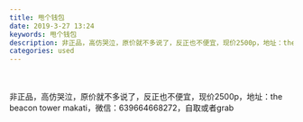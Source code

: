 ```yaml
---
title: 甩个钱包
date: 2019-3-27 13:24
keywords: 甩个钱包
description: 非正品，高仿哭泣，原价就不多说了，反正也不便宜，现价2500p，地址：thebeacontowermakati，微信：639664668272，自取或者grab
categories: used
---
```

<td class="t_f" id="postmessage_3318898">

<br/>
<br/>
非正品，高仿哭泣，原价就不多说了，反正也不便宜，现价2500p，地址：the beacon tower makati，微信：639664668272，自取或者grab<br/>
</td>
